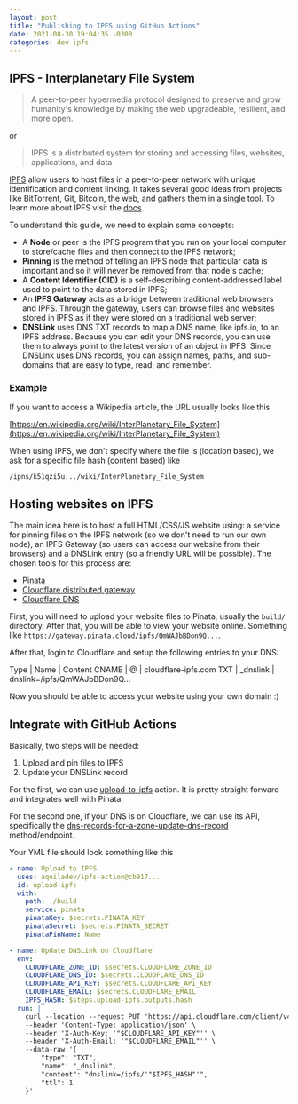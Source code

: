 ```yaml
---
layout: post
title: "Publishing to IPFS using GitHub Actions"
date: 2021-08-30 19:04:35 -0300
categories: dev ipfs
---
```


## IPFS - Interplanetary File System

> A peer-to-peer hypermedia protocol designed to preserve and grow humanity's knowledge by making the web upgradeable, resilient, and more open.

or

> IPFS is a distributed system for storing and accessing files, websites, applications, and data

[IPFS](https://ipfs.io/) allow users to host files in a peer-to-peer network with unique identification and content linking. It takes several good ideas from projects like BitTorrent, Git, Bitcoin, the web, and gathers them in a single tool. To learn more about IPFS visit the [docs](https://docs.ipfs.io/concepts/).

To understand this guide, we need to explain some concepts:

- A **Node** or peer is the IPFS program that you run on your local computer to store/cache files and then connect to the IPFS network;
- **Pinning** is the method of telling an IPFS node that particular data is important and so it will never be removed from that node's cache;
- A **Content Identifier (CID)** is a self-describing content-addressed label used to point to the data stored in IPFS;
- An **IPFS Gateway** acts as a bridge between traditional web browsers and IPFS. Through the gateway, users can browse files and websites stored in IPFS as if they were stored on a traditional web server;
- **DNSLink** uses DNS TXT records to map a DNS name, like ipfs.io, to an IPFS address. Because you can edit your DNS records, you can use them to always point to the latest version of an object in IPFS. Since DNSLink uses DNS records, you can assign names, paths, and sub-domains that are easy to type, read, and remember.

### Example

If you want to access a Wikipedia article, the URL usually looks like this

[https://en.wikipedia.org/wiki/InterPlanetary_File_System](https://en.wikipedia.org/wiki/InterPlanetary_File_System)

When using IPFS, we don't specify where the file is (location based), we ask for a specific file hash (content based) like

`/ipns/k51qzi5u.../wiki/InterPlanetary_File_System`

## Hosting websites on IPFS

The main idea here is to host a full HTML/CSS/JS website using: a service for pinning files on the IPFS network (so we don't need to run our own node), an IPFS Gateway (so users can access our website from their browsers) and a DNSLink entry (so a friendly URL will be possible). The chosen tools for this process are:

- [Pinata](https://www.pinata.cloud/)
- [Cloudflare distributed gateway](https://www.cloudflare.com/pt-br/distributed-web-gateway/)
- [Cloudflare DNS](https://www.cloudflare.com/pt-br/dns/)

First, you will need to upload your website files to Pinata, usually the `build/` directory. After that, you will be able to view your website online. Something like `https://gateway.pinata.cloud/ipfs/QmWAJbBDon9Q...`.

After that, login to Cloudflare and setup the following entries to your DNS:

Type | Name | Content
CNAME | @ | cloudflare-ipfs.com
TXT | \_dnslink | dnslink=/ipfs/QmWAJbBDon9Q...

Now you should be able to access your website using your own domain :)

## Integrate with GitHub Actions

Basically, two steps will be needed:

1. Upload and pin files to IPFS
2. Update your DNSLink record

For the first, we can use [upload-to-ipfs](https://github.com/marketplace/actions/upload-to-ipfs) action. It is pretty straight forward and integrates well with Pinata.

For the second one, if your DNS is on Cloudflare, we can use its API, specifically the [dns-records-for-a-zone-update-dns-record](https://api.cloudflare.com/#dns-records-for-a-zone-update-dns-record) method/endpoint.

Your YML file should look something like this

```yml
- name: Upload to IPFS
  uses: aquiladev/ipfs-action@cb917...
  id: upload-ipfs
  with:
    path: ./build
    service: pinata
    pinataKey: $secrets.PINATA_KEY
    pinataSecret: $secrets.PINATA_SECRET
    pinataPinName: Name

- name: Update DNSLink on Cloudflare
  env:
    CLOUDFLARE_ZONE_ID: $secrets.CLOUDFLARE_ZONE_ID
    CLOUDFLARE_DNS_ID: $secrets.CLOUDFLARE_DNS_ID
    CLOUDFLARE_API_KEY: $secrets.CLOUDFLARE_API_KEY
    CLOUDFLARE_EMAIL: $secrets.CLOUDFLARE_EMAIL
    IPFS_HASH: $steps.upload-ipfs.outputs.hash
  run: |
    curl --location --request PUT 'https://api.cloudflare.com/client/v4/zones/'"$CLOUDFLARE_ZONE_ID"'/dns_records/'"$CLOUDFLARE_DNS_ID"'' \
    --header 'Content-Type: application/json' \
    --header 'X-Auth-Key: '"$CLOUDFLARE_API_KEY"'' \
    --header 'X-Auth-Email: '"$CLOUDFLARE_EMAIL"'' \
    --data-raw '{
        "type": "TXT",
        "name": "_dnslink",
        "content": "dnslink=/ipfs/'"$IPFS_HASH"'",
        "ttl": 1
    }'
```
